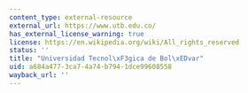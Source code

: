 ```yaml
---
content_type: external-resource
external_url: https://www.utb.edu.co/
has_external_license_warning: true
license: https://en.wikipedia.org/wiki/All_rights_reserved
status: ''
title: "Universidad Tecnol\xF3gica de Bol\xEDvar"
uid: a684a477-3ca7-4a74-b794-1dce99608558
wayback_url: ''
---
```

